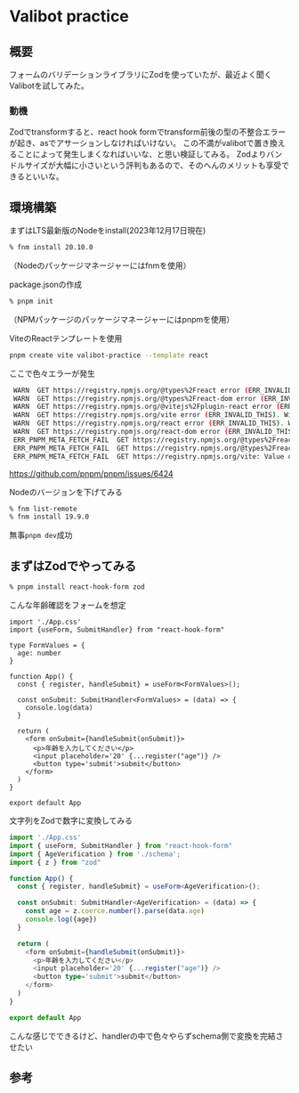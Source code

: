 # Valibot practice

## 概要
フォームのバリデーションライブラリにZodを使っていたが、最近よく聞くValibotを試してみた。

### 動機

Zodでtransformすると、react hook formでtransform前後の型の不整合エラーが起き、asでアサーションしなければいけない。
この不満がvalibotで置き換えることによって発生しまくなればいいな、と思い検証してみる。
Zodよりバンドルサイズが大幅に小さいという評判もあるので、そのへんのメリットも享受できるといいな。

## 環境構築

まずはLTS最新版のNodeをinstall(2023年12月17日現在)
```.sh
% fnm install 20.10.0
```
（Nodeのパッケージマネージャーにはfnmを使用）

package.jsonの作成
```.sh
% pnpm init
```
（NPMパッケージのパッケージマネージャーにはpnpmを使用）

ViteのReactテンプレートを使用
```.sh
pnpm create vite valibot-practice --template react
```

ここで色々エラーが発生
```.sh
 WARN  GET https://registry.npmjs.org/@types%2Freact error (ERR_INVALID_THIS). Will retry in 1 minute. 1 retries left.
 WARN  GET https://registry.npmjs.org/@types%2Freact-dom error (ERR_INVALID_THIS). Will retry in 1 minute. 1 retries left.
 WARN  GET https://registry.npmjs.org/@vitejs%2Fplugin-react error (ERR_INVALID_THIS). Will retry in 1 minute. 1 retries left.
 WARN  GET https://registry.npmjs.org/vite error (ERR_INVALID_THIS). Will retry in 1 minute. 1 retries left.
 WARN  GET https://registry.npmjs.org/react error (ERR_INVALID_THIS). Will retry in 1 minute. 1 retries left.
 WARN  GET https://registry.npmjs.org/react-dom error (ERR_INVALID_THIS). Will retry in 1 minute. 1 retries left.
 ERR_PNPM_META_FETCH_FAIL  GET https://registry.npmjs.org/@types%2Freact-dom: Value of "this" must be of type URLSearchParams
 ERR_PNPM_META_FETCH_FAIL  GET https://registry.npmjs.org/@types%2Freact: Value of "this" must be of type URLSearchParams
 ERR_PNPM_META_FETCH_FAIL  GET https://registry.npmjs.org/vite: Value of "this" must be of type URLSearchParams
```

https://github.com/pnpm/pnpm/issues/6424

Nodeのバージョンを下げてみる
```.sh
% fnm list-remote
% fnm install 19.9.0
```

無事`pnpm dev`成功

## まずはZodでやってみる
 ```.sh
 % pnpm install react-hook-form zod
 ```

こんな年齢確認をフォームを想定
```.tsx
import './App.css'
import {useForm, SubmitHandler} from "react-hook-form"

type FormValues = {
  age: number
}

function App() {
  const { register, handleSubmit} = useForm<FormValues>();

  const onSubmit: SubmitHandler<FormValues> = (data) => {
    console.log(data)
  }

  return (
    <form onSubmit={handleSubmit(onSubmit)}>
      <p>年齢を入力してください</p>
      <input placeholder='20' {...register("age")} />
      <button type='submit'>submit</button>
    </form>
  )
}

export default App
```

文字列をZodで数字に変換してみる

```.ts
import './App.css'
import { useForm, SubmitHandler } from "react-hook-form"
import { AgeVerification } from './schema';
import { z } from "zod"

function App() {
  const { register, handleSubmit} = useForm<AgeVerification>();

  const onSubmit: SubmitHandler<AgeVerification> = (data) => {
    const age = z.coerce.number().parse(data.age)
    console.log({age})
  }

  return (
    <form onSubmit={handleSubmit(onSubmit)}>
      <p>年齢を入力してください</p>
      <input placeholder='20' {...register("age")} />
      <button type='submit'>submit</button>
    </form>
  )
}

export default App
```

こんな感じでできるけど、handlerの中で色々やらずschema側で変換を完結させたい

## 参考